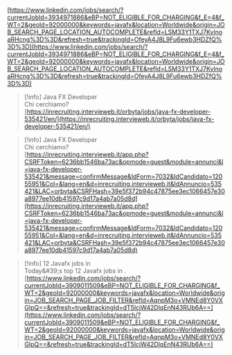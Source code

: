 [https://www.linkedin.com/jobs/search/?currentJobId=3934971886&eBP=NOT_ELIGIBLE_FOR_CHARGING&f_E=4&f_WT=2&geoId=92000000&keywords=javafx&location=Worldwide&origin=JOB_SEARCH_PAGE_LOCATION_AUTOCOMPLETE&refId=LSM33Y1TXJ7KvlnoaRHcng%3D%3D&refresh=true&trackingId=OfeyA4J8L9Fu6ewb3HDZfQ%3D%3D](https://www.linkedin.com/jobs/search/?currentJobId=3934971886&eBP=NOT_ELIGIBLE_FOR_CHARGING&f_E=4&f_WT=2&geoId=92000000&keywords=javafx&location=Worldwide&origin=JOB_SEARCH_PAGE_LOCATION_AUTOCOMPLETE&refId=LSM33Y1TXJ7KvlnoaRHcng%3D%3D&refresh=true&trackingId=OfeyA4J8L9Fu6ewb3HDZfQ%3D%3D)

> [!info] Java FX Developer  
> Chi cerchiamo?  
> [https://inrecruiting.intervieweb.it/orbyta/jobs/java-fx-developer-535421/en/](https://inrecruiting.intervieweb.it/orbyta/jobs/java-fx-developer-535421/en/)  

> [!info] Java FX Developer  
> Chi cerchiamo?  
> [https://inrecruiting.intervieweb.it/app.php?CSRFToken=6236bb1546ba73ac&opmode=guest&module=annunci&l=java-fx-developer-535421&message=confirmMessage&IdForm=7032&IdCandidato=12055951&Col=&lang=en&d=inrecruiting.intervieweb.it&IdAnnuncio=535421&LAC=orbyta&CSRFHash=39e5f372b94c47875ee3ec1066457e30a8977ee10db41597c9d17a4ab7a05d8d](https://inrecruiting.intervieweb.it/app.php?CSRFToken=6236bb1546ba73ac&opmode=guest&module=annunci&l=java-fx-developer-535421&message=confirmMessage&IdForm=7032&IdCandidato=12055951&Col=&lang=en&d=inrecruiting.intervieweb.it&IdAnnuncio=535421&LAC=orbyta&CSRFHash=39e5f372b94c47875ee3ec1066457e30a8977ee10db41597c9d17a4ab7a05d8d)  

> [!info] 12 Javafx jobs in  
> Today&\#39;s top 12 Javafx jobs in .  
> [https://www.linkedin.com/jobs/search/?currentJobId=3909011509&eBP=NOT_ELIGIBLE_FOR_CHARGING&f_WT=2&geoId=92000000&keywords=javafx&location=Worldwide&origin=JOB_SEARCH_PAGE_JOB_FILTER&refId=AqnpM3o+VMNEd8Y0VXGlpQ==&refresh=true&trackingId=dT5lcjW42DlqEnN43RUb6A==](https://www.linkedin.com/jobs/search/?currentJobId=3909011509&eBP=NOT_ELIGIBLE_FOR_CHARGING&f_WT=2&geoId=92000000&keywords=javafx&location=Worldwide&origin=JOB_SEARCH_PAGE_JOB_FILTER&refId=AqnpM3o+VMNEd8Y0VXGlpQ==&refresh=true&trackingId=dT5lcjW42DlqEnN43RUb6A==)